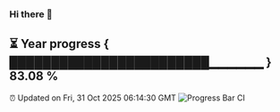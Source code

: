 ### Hi there 👋
⏳ Year progress { ████████████████████████▁▁▁▁▁▁ } 83.08 %
---
⏰ Updated on Fri, 31 Oct 2025 06:14:30 GMT
![Progress Bar CI](https://github.com/Moyi321/Moyi321/workflows/Progress%20Bar%20CI/badge.svg)
